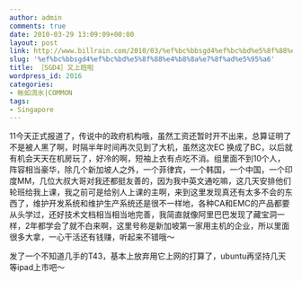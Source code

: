 ```yaml
---
author: admin
comments: true
date: 2010-03-29 13:09:09+00:00
layout: post
link: http://www.billrain.com/2010/03/%ef%bc%bbsgd4%ef%bc%bd%e5%8f%88%e4%b8%8a%e7%8f%ad%e5%95%a6/
slug: '%ef%bc%bbsgd4%ef%bc%bd%e5%8f%88%e4%b8%8a%e7%8f%ad%e5%95%a6'
title: ［SGD4］又上班啦
wordpress_id: 2016
categories:
- 帐如流水|COMMON
tags:
- Singapore
---
```


11今天正式报道了，传说中的政府机构哦，虽然工资还暂时开不出来，总算证明了不是被人黑了啊，时隔半年时间再次见到了大机，虽然这次EC 换成了BC，以后就有机会天天在机房玩了，好冷的啊，短袖上衣有点吃不消。组里面不到10个人，阵容相当豪华，除几个新加坡人之外，一个菲律宾，一个韩国，一个中国，一个印度MM，几位大叔大哥对我还都挺友善的，因为我中英文通吃嘛，这几天安排他们轮班给我上课，我之前可是给别人上课的主啊，来到这里发现真还有太多不会的东西了，维护开发系统和维护生产系统还是很不一样地，各种CA和EMC的产品都要从头学过，还好技术文档相当相当地完善，我简直就像阿里巴巴发现了藏宝洞一样，2年都学会了就不白来啊，这里号称是新加坡第一家用主机的企业，所以里面很多大拿，一心干活还有钱赚，听起来不错哦～

发了一个不知道几手的T43，基本上放弃用它上网的打算了，ubuntu再坚持几天等ipad上市吧～
